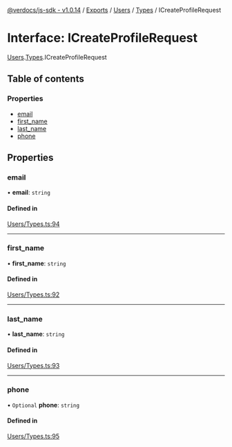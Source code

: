 [@verdocs/js-sdk - v1.0.14](../README.md) / [Exports](../modules.md) / [Users](../modules/Users.md) / [Types](../modules/Users.Types.md) / ICreateProfileRequest

# Interface: ICreateProfileRequest

[Users](../modules/Users.md).[Types](../modules/Users.Types.md).ICreateProfileRequest

## Table of contents

### Properties

- [email](Users.Types.ICreateProfileRequest.md#email)
- [first_name](Users.Types.ICreateProfileRequest.md#first_name)
- [last_name](Users.Types.ICreateProfileRequest.md#last_name)
- [phone](Users.Types.ICreateProfileRequest.md#phone)

## Properties

### email

• **email**: `string`

#### Defined in

[Users/Types.ts:94](https://github.com/Verdocs/js-sdk/blob/main/src/Users/Types.ts#L94)

___

### first\_name

• **first\_name**: `string`

#### Defined in

[Users/Types.ts:92](https://github.com/Verdocs/js-sdk/blob/main/src/Users/Types.ts#L92)

___

### last\_name

• **last\_name**: `string`

#### Defined in

[Users/Types.ts:93](https://github.com/Verdocs/js-sdk/blob/main/src/Users/Types.ts#L93)

___

### phone

• `Optional` **phone**: `string`

#### Defined in

[Users/Types.ts:95](https://github.com/Verdocs/js-sdk/blob/main/src/Users/Types.ts#L95)
